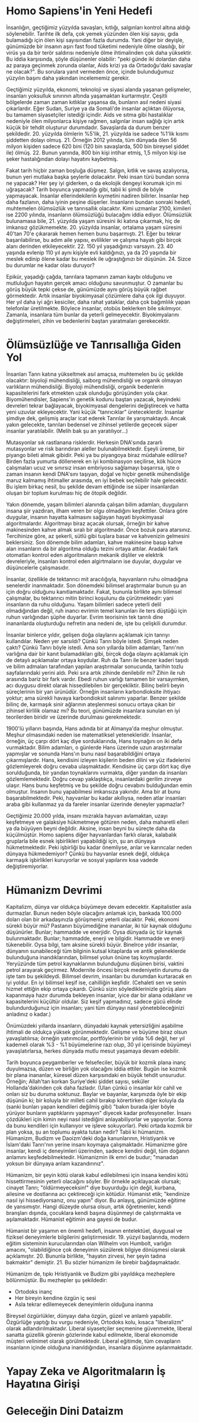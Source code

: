 # Homo Sapiens'in Yeni Hedefi
İnsanlığın, geçtiğimiz yüzyılda savaşları, kıtlığı, salgınları kontrol altına aldığı söylenebilir.
Tarihte ilk defa, çok yemek yüzünden ölen kişi sayısı, gıda bulamadığı için ölen kişi sayısından fazla durumda.
Yani diğer bir deyişle, günümüzde bir insanın aşırı fast food tüketimi nedeniyle ölme olasılığı, bir virüs ya da bir terör saldırısı nedeniyle ölme ihtimalinden çok daha yüksektir.
Bu iddia karşısında, şöyle düşünenler olabilir: "peki günde iki dolardan daha az paraya geçinmek zorunda olanlar, Aids krizi ya da Ortadoğu'daki savaşlar ne olacak?".
Bu sorulara yanıt vermeden önce, içinde bulunduğumuz yüzyılın başını daha yakından incelememiz gerekir.

Geçtiğimiz yüzyılda, ekonomi, teknoloji ve siyasi alanda yaşanan gelişmeler, insanları yoksulluk sınırının altında yaşamaktan kurtarmıştır.
Çeşitli bölgelerde zaman zaman kıtlıklar yaşansa da, bunların asıl nedeni siyasi çıkarlardır.
Eğer Sudan, Suriye ya da Somali'de insanlar açlıktan ölüyorsa, bu tamamen siyasetçiler istediği içindir.
Aids ve sıtma gibi hastalıklar nedeniyle ölen milyonlarca kişiye rağmen, salgınlar insan sağlığı için artık küçük bir tehdit oluşturur durumdadır.
Savaşlarda da durum benzer şekildedir.
20. yüzyılda ölmlerin %5'lik, 21. yüzyılda ise sadece %1'lik kısmı şiddetten dolayı olmuş.
21. Örneğin 2012 yılında, tüm dünyada ölen 56 milyon kişiden sadece 620 bini (120 bin savaşlarda, 500 bin bireysel şiddet ile) ölmüş.
22. Bunun yanında, 800 bin kişi intihar etmiş, 1,5 milyon kişi ise şeker hastalığından dolayı hayatını kaybetmiş.

Fakat tarih hiçbir zaman boşluğa düşmez.
Salgın, kıtlık ve savaş azalıyorsa, bunun yeri mutlaka başka şeylerle dolacaktır.
Peki insan türü bundan sonra ne yapacak?
Her şey iyi giderken, o da ekolojik dengeyi korumak için mi uğraşacak?
Tarih boyunca yapmadığı gibi, tabii ki şimdi de böyle yapmayacak.
İnsanlar ellerindekilerin kıymetini nadiren bilirler.
İnsanlar hep daha fazlanın, daha iyinin peşine düşerler.
İnsanların bundan sonraki hedefi, muhtemelen ölümsüzlük ve tanrısallık olacaktır.
Kimi uzmanlar 2100, kimileri ise 2200 yılında, insanların ölümsüzlüğü bulacağını iddia ediyor.
Ölümsüzlük bulunamasa bile, 21. yüzyılda yaşam süresini iki katına çıkarmak, hiç de imkansız gözükmemekte.
20. yüzyılda insanlar, ortalama yaşam süresini 40'tan 70'e çıkararak hemen hemen bunu başarmıştı.
21. Eğer bu tekrar başarılabilirse, bu adım aile yapısı, evlilikler ve çalışma hayatı gibi birçok alanı derinden etkileyecektir.
22. 150 yıl yaşadığınızı varsayın.
23. 40 yaşında evlenip 110 yıl aynı kişiyle evli kaldığınızı, ya da 20 yaşında bir meslek edinip ölene kadar bu meslek ile uğraştığınızı bir düşünün.
24. Sizce bu durumlar ne kadar olası duruyor?

Epikür, yaşadığı çağda, tanrılara tapmanın zaman kaybı olduğunu ve mutluluğun hayatın gerçek amacı olduğunu savunmuştur.
O zamanlar bu görüş büyük tepki çekse de, günümüzde aynı görüş büyük rağbet görmektedir.
Artık insanlar biyokimyasal çözümlere daha çok ilgi duyuyor.
Her yıl daha iyi ağrı kesiciler, daha rahat yataklar, daha çok bağımlılık yapan telefonlar üretilmekte.
Böylece insanlar, otobüs beklerken bile sıkılmıyor.
Zamanla, insanlara tüm bunlar da yeterli gelmeyecektir.
Biyokimyalarını değiştirmeleri, zihin ve bedenlerini baştan yaratmaları gerekecektir.

# Ölümsüzlüğe ve Tanrısallığa Giden Yol
İnsanları Tanrı katına yükseltmek asıl amaçsa, muhtemelen bu üç şekilde olacaktır: biyoloji mühendisliği, saiborg mühendisliği ve organik olmayan varlıkların mühendisliği.
Biyoloji mühendisliği, organik bedenlerin kapasitelerini fark etmekten uzak olunduğu görüşünden yola çıkar.
Biyomühendisler, Sapiens'in genetik kodunu baştan yazacak, beyindeki devreleri tekrar bağlayacak, biyokimyasal dengelerini değiştirecek ve hatta yeni uzuvlar ekleyecektir.
Yani küçük "tanrıcıklar" üreteceklerdir.
İnsanlar şimdiye dek, gelişmiş araçlar icat ederek Tanrılar ile yarışmaktaydı.
Ancak yakın gelecekte, tanrıları bedensel ve zihinsel yetilerde geçecek süper insanlar yaratılabilir.
(Melih bak şu an yaratılıyor...)

Mutasyonlar sık rastlanana risklerdir.
Herkesin DNA'sında zararlı mutasyonlar ve risk barındıran aleller bulunabilmektedir.
Eşeyli üreme, bir piyango bileti almak gibidir.
Peki ya bu piyangoya biraz müdahale edilirse?
Birden fazla yumurta döllenerek en iyi kombinasyon seçilirse, kök hücre çalışmaları ucuz ve sınırsız insan embriyosu sağlamayı başarırsa, işte o zaman insanın kendi DNA'sını taşıyan, doğal ve hiçbir genetik mühendisliğe maruz kalmamış ihtimaller arasında, en iyi bebek seçilebilir hale gelecektir.
Bu işlem birkaç nesil, bu şekilde devam ettiğinde ise süper insanlardan oluşan bir toplum kurulması hiç de ötopik değildir.

Yakın dönemde, yaşam bilimleri alanında çalışan bilim adamları, duyguların insana şiir yazdıran, ilham veren bir olgu olmadığını keşfettiler.
Onlara göre duygular, insanın hayatta kalmasını sağlayan hayati biyokimyasal algoritmalardır.
Algoritmayı biraz açacak olursak, örneğin bir kahve makinesinden kahve almak sıralı bir algoritmadır.
Önce bozuk para atarsınız.
Tercihinize göre, az şekerli, sütlü gibi tuşlara basar ve kahvenizin gelmesini beklersiniz.
Son dönemde bilim adamları, kahve makinesine basıp kahve alan insanların da bir algoritma olduğu tezini ortaya attılar.
Aradaki fark otomatları kontrol eden algoritmaların mekanik dişliler ve elektrik devreleriyle, insanları kontrol eden algirtmaların ise duyular, duygular ve düşüncelerle çalışmasıdır.

İnsanlar, özellikle de tektanrıcı mit aracılığıyla, hayvanların ruhu olmadığına senelerdir inanmaktadır.
Son dönemdeki bilimsel araştırmalar bunun şu an için doğru olduğunu kanıtlamaktadır.
Fakat, bununla birlikte aynı bilimsel çalışmalar, bu tektanrıcı mitin birinci koşulunu da çürütmektedir: yani insanların da ruhu olduğunu.
Yaşam bilimleri sadece yeterli delil olmadığından değil, ruh inancı evrimin temel kanunları ile ters düştüğü için ruhun varlığından şüphe duyarlar.
Evrim teorisinin tek tanrılı dine inananlarda oluşturduğu nefretin ana nedeni de, işte bu çelişkili durumdur.

İnsanlar binlerce yıldır, gelişen doğa olaylarını açıklamak için tanrıyı kullandılar.
Neden yer sarsıldı?
Çünkü Tanrı böyle istedi.
Şimşek neden çaktı?
Çünkü Tanrı böyle istedi.
Ama son yıllarda bilim adamları, Tanrı'nın varlığına dair bir kanıt bulamadıkları gibi, birçok doğa olayını açıklamak için de detaylı açıklamalar ortaya koydular.
Ruh da Tanrı ile benzer kaderi taşıdı ve bilim admaları tarafından yapılan araştırmalar sonucunda, tarihin tozlu sayfalarındaki yerini aldı.
Peki sıra artık zihinde denilebilir mi?
Zihin ile ruh arasında bariz bir fark vardır.
Ebedi ruhun varlığı tamamen bir varsayımken, acı duygusu direkt olarak hissedilebilen bir gerçekliktir.
Bilinç belirli beyin süreçlerinin bir yan ürünüdür.
Örneğin insanların karbondioksite ihtiyacı yoktur; ama sürekli havaya karbondioksit salınımı yaparlar.
Benzer şekilde bilinç de, karmaşık sinir ağlarının ateşlenmesi sonucu ortaya çıkan bir zihinsel kirlilik olamaz mı?
Bu teori, günümüzde insanlara sunulan en iyi teorilerden biridir ve üzerinde durulması gerekmektedir.

1900'lü yılların başında, Hans adında bir at Almanya'da meşhur olmuştur.
Meşhur olmasındaki neden ise matematiksel yetenekleridir.
İnsanlar, örneğin, üç çarpı dört kaç diye sorduklarında, Hans toynağını on iki defa vurmaktadır.
Bilim adamları, o günlerde Hans üzerinde uzun araştırmalar yapmışlar ve sonunda Hans'ın bunu nasıl başarabildiğini ortaya çıkarmışlardır.
Hans, kendisini izleyen kişilerin beden dilini ve yüz ifadelerini gözlemleyerek doğru cevaba ulaşmaktadır.
Kendisine üç çarpı dört kaç diye sorulduğunda, bir yandan toynaklarını vurmakta, diğer yandan da insanları gözlemlemektedir.
Doğru cevap yaklaştıkça, insanlardaki gerilim zirveye ulaşır.
Hans bunu keşfetmiş ve bu şekilde doğru cevabını bulduğundan emin olmuştur.
İnsanın bunu yapabilmesi imkansıza yakındır.
Ama bir at bunu başarabilmektedir.
Peki, hayvanlar bu kadar akıllıysa, neden atlar insanları araba gibi kullanmaz ya da fareler insanlar üzerinde deneyler yapmazlar?

Geçtiğimiz 20.000 yılda, insanı mızrakla hayvan avlamaktan, uzayı keşfetmeye ve galaksiye hükmetmeye götüren neden, daha maharetli elleri ya da büyüyen beyni değildir.
Aksine, insan beyni bu süreçte daha da küçülmüştür.
Homo sapiens diğer hayvanlardan farklı olarak, kalabalık gruplarla bile esnek işbirlikleri yapabildiği için, şu an dünyaya hükmetmektedir.
Peki işbirliği bu kadar önemliyse, arılar ve karıncalar neden dünyaya hükmedemiyor?
Çünkü bu hayvanlar esnek değil, oldukça karmaşık işbirlikleri kuruyorlar ve sosyal yapılarını kısa vadede değiştiremiyorlar.

# Hümanizm Devrimi
Kapitalizm, dünya var oldukça büyümeye devam edecektir.
Kapitalistler asla durmazlar.
Bunun neden böyle olacağını anlamak için, bankada 100.000 doları olan bir arkadaşınızla görüşmeniz yeterli olacaktır.
Peki, ekonomi sürekli büyür mü?
Pastanın büyümediğine inananlar, iki tür kaynak olduğunu düşünürler.
Bunlar; hammadde ve enerjidir.
Oysa dünyada üç tür kaynak bulunmaktadır.
Bunlar; hammadde, enerji ve bilgidir.
Hammadde ve enerji tükenebilir.
Oysa bilgi, tam aksine sürekli büyür.
Binelrce yıldır insanlar, dünyanın sunabileceği tüm bilginin kutsal kitaplarda ve antik geleneklerde bulunduğuna inandıklarından, bilimsel yolun önüne taş koymuşlardır.
Yeryüzünde tüm petrol kaynaklarının bulunduğunu düşünen birisi, vaktini petrol arayarak geçirmez.
Modernite öncesi birçok medeniyetin durumu da işte tam bu şekildeydi.
Bilimsel devrim, insanları bu durumdan kurtaracak en iyi yoldur.
En iyi bilimsel keşif ise, cahilliğin keşfidir.
(Cehaleti sen ve senin hizmet ettiğin ekip ortaya çıkardı.
Çünkü sizin söylediklerinizle görüş alanı kapanmaya hazır durumda bekleyen insanlar, iyice dar bir alana odaklanır ve kapasitelerini küçültür oldular.
Siz keşif yapmadınız, sadece gücü elinde bulundurduğunuz için insanları; yani tüm dünyayı nasıl yönetebileceğinizi anladınız o kadar.)

Önümüzdeki yıllarda insanların, dünyadaki kaynak yetersizliğini aşabilme ihtimali de oldukça yüksek görünmektedir.
Gelişme ve büyüme biraz olsun yavaşlatılırsa; örneğin yatırımcılar, portföylerinin bir yılda %6 değil, her yıl kademeli olarak %3 - %1 büyümelerine razı olup, 30 yıl içerisinde büyümeyi yavaşlatırlarsa, herkes dünyada mutlu mesut yaşamaya devam edebilir.

Tarih boyunca peygamberler ve felsefeciler, büyük bir kozmik plana inanç duyulmazsa, düzen ve birliğin yok olacağını iddia ettiler.
Bugün ise kozmik bir plana inananlar, küresel düzen karşısındaki en büyük tehdit unsurudur.
Örneğin; Allah'tan korkan Suriye'deki şiddet sayısı, seküler Hollanda'dakinden çok daha fazladır.
(Ulan çünkü o insanlar kör cahil ve onları siz bu duruma soktunuz.
Baylar ve bayanlar, karşınızda öyle bir ekip düşünün ki; bir koluyla bir milleti cahil bırakıp körertirken diğer koluyla da (sanki bunları yapan kendileri değilmiş gibi) "bakın burada işler böyle yürüyor bunların yaptıklarını yapmayın" diyecek kadar profesyoneller.
İnsanı çözdükleri için kimin neyi nasıl istediğini anlayabiliyorlar ve yapıyorlar.
Sonra da bunu kendileri için kullanıyor ve işleve sokuyorlar).
Peki ortada kozmik bir plan yoksa, şu an toplumu ayakta tutan nedir?
Tabii ki hümanizm.
Hümanizm, Budizm ve Daoizm'deki doğa kanunlarının, Hristiyanlık ve İslam'daki Tanrı'nın yerine insanı koymaya çalışmaktadır.
Hümanizme göre insanlar, kendi iç deneyimleri üzerinden, sadece kendini değil, tüm doğanın anlamını keşfedebilmektedir.
Hümanizmin ilk emri de budur; "manadan yoksun bir dünyaya anlam kazandırınız".

Hümanizm, bir şeyin kötü olarak kabul edilebilmesi için insana kendini kötü hissettirmesinin yeterli olacağını söyler.
Bir örnekle açıklayacak olursak; cinayet Tanrı; "öldürmeyeceksin!" diye buyurduğu için değil, kurbana, ailesine ve dostlarına acı çektireceği için kötüdür.
Hümanist etik; "kendinize nasıl iyi hissediyorsanız, onu yapın" diyor.
Bu anlayış, günümüzde eğitime de yansımıştır.
Hangi düzeyde olursa olsun, artık öğretmenler, kendi branşları dışında, çocuklara kendi başına düşünmeyi de çalıştırmakta ve aşılamaktadır.
Hümanist eğitimin ana gayesi de budur.

Hümanist bir yaşamın en önemli hedefi, insanın entelektüel, duygusal ve fiziksel deneyimlerle bilgilerini geliştirmesidir.
19. yüzyıl başlarında, modern eğitim sisteminin kurucularından olan Wilhelm von Humbolt, varlığın amacını, "olabildiğince çok deneyimin süzülerek bilgiye dönüşmesi olarak açıklamıştır.
20. Bununla birlikte, "hayatın zirvesi, her şeyin tadına bakmaktır" demiştir.
21. Bu sözler hümanizm ile birebir bağdaşmaktadır.

Hümanizm de, tıpkı Hristiyanlık ve Budizm gibi yayıldıkça mezheplere bölünmüştür.
Bu mezhepler şu şekildedir:
* Ortodoks inanç
* Her bireyin kendine özgün iç sesi
* Asla tekrar edilemeyecek deneyimlerin olduğuna inanma

Bireysel özgürlükler, dünyayı daha özgün, güzel ve anlamlı yapabilir.
Özgürlüğe yaptığı bu vurgu nedeniyle, Ortodoks kolu, kısaca "liberalizm" olarak adlandırılmaktadır.
Liberal siyasetçiler seçmenine güvenmekte, liberal sanatta güzellik görenin gözlerinde kabul edilmekte, liberal ekonomide müşteri velinimet olarak görülmektedir.
Liberal eğitimde, tüm cevapların insanların içinde olduğuna inanıldığından, insanlara düşünme aşılanmaktadır.

# Yapay Zeka ve Algoritmaların İş Hayatına Girişi

# Geleceğin Dini Dataizm
